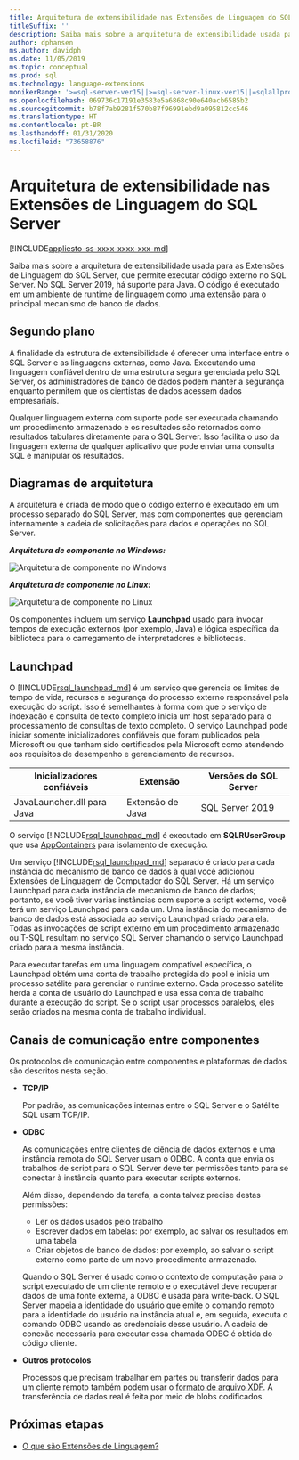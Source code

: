 ```yaml
---
title: Arquitetura de extensibilidade nas Extensões de Linguagem do SQL Server
titleSuffix: ''
description: Saiba mais sobre a arquitetura de extensibilidade usada para as Extensões de Linguagem do SQL Server, que permite executar código externo no SQL Server. No SQL Server 2019, há suporte para Java. O código é executado em um ambiente de runtime de linguagem como uma extensão para o principal mecanismo de banco de dados.
author: dphansen
ms.author: davidph
ms.date: 11/05/2019
ms.topic: conceptual
ms.prod: sql
ms.technology: language-extensions
monikerRange: '>=sql-server-ver15||>=sql-server-linux-ver15||=sqlallproducts-allversions'
ms.openlocfilehash: 069736c17191e3583e5a6868c90e640acb6585b2
ms.sourcegitcommit: b78f7ab9281f570b87f96991ebd9a095812cc546
ms.translationtype: HT
ms.contentlocale: pt-BR
ms.lasthandoff: 01/31/2020
ms.locfileid: "73658876"
---
```

# <a name="extensibility-architecture-in-sql-server-language-extensions"></a>Arquitetura de extensibilidade nas Extensões de Linguagem do SQL Server

[!INCLUDE[appliesto-ss-xxxx-xxxx-xxx-md](../../includes/appliesto-ss-xxxx-xxxx-xxx-md.md)]

Saiba mais sobre a arquitetura de extensibilidade usada para as Extensões de Linguagem do SQL Server, que permite executar código externo no SQL Server. No SQL Server 2019, há suporte para Java. O código é executado em um ambiente de runtime de linguagem como uma extensão para o principal mecanismo de banco de dados.

## <a name="background"></a>Segundo plano

A finalidade da estrutura de extensibilidade é oferecer uma interface entre o SQL Server e as linguagens externas, como Java. Executando uma linguagem confiável dentro de uma estrutura segura gerenciada pelo SQL Server, os administradores de banco de dados podem manter a segurança enquanto permitem que os cientistas de dados acessem dados empresariais.

<!-- We need to get a diagram like the one below.
The following diagram visually describes opportunities and benefits of the extensible architecture.

  ![Goals of integration with SQL Server](../media/ml-service-value-add.png "Machine Learning Services Value Add")
-->

Qualquer linguagem externa com suporte pode ser executada chamando um procedimento armazenado e os resultados são retornados como resultados tabulares diretamente para o SQL Server. Isso facilita o uso da linguagem externa de qualquer aplicativo que pode enviar uma consulta SQL e manipular os resultados.

## <a name="architecture-diagrams"></a>Diagramas de arquitetura

A arquitetura é criada de modo que o código externo é executado em um processo separado do SQL Server, mas com componentes que gerenciam internamente a cadeia de solicitações para dados e operações no SQL Server. 
  
  ***Arquitetura de componente no Windows:***

  ![Arquitetura de componente no Windows](../media/generic-architecture-windows.png "Arquitetura de componente no Windows")
  
  ***Arquitetura de componente no Linux:***
  
  ![Arquitetura de componente no Linux](../media/generic-architecture-linux.png "Arquitetura de componente no Linux")
  
Os componentes incluem um serviço **Launchpad** usado para invocar tempos de execução externos (por exemplo, Java) e lógica específica da biblioteca para o carregamento de interpretadores e bibliotecas.

<a name="launchpad"></a>

## <a name="launchpad"></a>Launchpad

O [!INCLUDE[rsql_launchpad_md](../../includes/rsql-launchpad-md.md)] é um serviço que gerencia os limites de tempo de vida, recursos e segurança do processo externo responsável pela execução do script. Isso é semelhantes à forma com que o serviço de indexação e consulta de texto completo inicia um host separado para o processamento de consultas de texto completo. O serviço Launchpad pode iniciar somente inicializadores confiáveis que foram publicados pela Microsoft ou que tenham sido certificados pela Microsoft como atendendo aos requisitos de desempenho e gerenciamento de recursos.

| Inicializadores confiáveis | Extensão | Versões do SQL Server |
|-------------------|-----------|---------------------|
| JavaLauncher.dll para Java | Extensão de Java | SQL Server 2019 |

O serviço [!INCLUDE[rsql_launchpad_md](../../includes/rsql-launchpad-md.md)] é executado em **SQLRUserGroup** que usa [AppContainers](https://docs.microsoft.com/windows/desktop/secauthz/appcontainer-isolation) para isolamento de execução.

Um serviço [!INCLUDE[rsql_launchpad_md](../../includes/rsql-launchpad-md.md)] separado é criado para cada instância do mecanismo de banco de dados à qual você adicionou Extensões de Linguagem de Computador do SQL Server. Há um serviço Launchpad para cada instância de mecanismo de banco de dados; portanto, se você tiver várias instâncias com suporte a script externo, você terá um serviço Launchpad para cada um. Uma instância do mecanismo de banco de dados está associada ao serviço Launchpad criado para ela. Todas as invocações de script externo em um procedimento armazenado ou T-SQL resultam no serviço SQL Server chamando o serviço Launchpad criado para a mesma instância.

Para executar tarefas em uma linguagem compatível específica, o Launchpad obtém uma conta de trabalho protegida do pool e inicia um processo satélite para gerenciar o runtime externo. Cada processo satélite herda a conta de usuário do Launchpad e usa essa conta de trabalho durante a execução do script. Se o script usar processos paralelos, eles serão criados na mesma conta de trabalho individual.

## <a name="communication-channels-between-components"></a>Canais de comunicação entre componentes

Os protocolos de comunicação entre componentes e plataformas de dados são descritos nesta seção.

+ **TCP/IP**

  Por padrão, as comunicações internas entre o SQL Server e o Satélite SQL usam TCP/IP.

+ **ODBC**

  As comunicações entre clientes de ciência de dados externos e uma instância remota do SQL Server usam o ODBC. A conta que envia os trabalhos de script para o SQL Server deve ter permissões tanto para se conectar à instância quanto para executar scripts externos.

  Além disso, dependendo da tarefa, a conta talvez precise destas permissões:

  + Ler os dados usados pelo trabalho
  + Escrever dados em tabelas: por exemplo, ao salvar os resultados em uma tabela
  + Criar objetos de banco de dados: por exemplo, ao salvar o script externo como parte de um novo procedimento armazenado.

  Quando o SQL Server é usado como o contexto de computação para o script executado de um cliente remoto e o executável deve recuperar dados de uma fonte externa, a ODBC é usada para write-back. O SQL Server mapeia a identidade do usuário que emite o comando remoto para a identidade do usuário na instância atual e, em seguida, executa o comando ODBC usando as credenciais desse usuário. A cadeia de conexão necessária para executar essa chamada ODBC é obtida do código cliente.

+ **Outros protocolos**

  Processos que precisam trabalhar em partes ou transferir dados para um cliente remoto também podem usar o [formato de arquivo XDF](https://docs.microsoft.com/machine-learning-server/r/concept-what-is-xdf). A transferência de dados real é feita por meio de blobs codificados.

## <a name="next-steps"></a>Próximas etapas

+ [O que são Extensões de Linguagem?](../language-extensions-overview.md)
